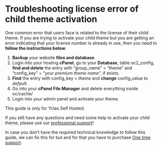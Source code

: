 # Troubleshooting license error of child theme activation

One common error that users face is related to the license of their child theme. If you are trying to activate your child theme but you are getting an error indicating that your license number is already in use, then you need to  **follow the instructions below**:

1.  **Backup**  your website  **files and database**.
2.  Login into your hosting  **cPanel**, go to your  **Database**, table oc2_config,  **find and delete**  the entry with “group_name” = “theme” and “config_key” = “_your premium theme name_”, if exists.
3.  **Find**  the entry with config_key =  _theme_  and  **change**  config_value to  _default_.
4.  Go into your  **cPanel File Manager**  and delete everything inside oc/cache/
5.  Login into your admin panel and activate your theme.

  
This guide is only for Yclas Self Hosted.


If you still have any questions and need some help to activate your child theme, please use our  [professional support](https://selfhosted.yclas.com/support/)!

In case you don’t have the required technical knowledge to follow this guide, we can fix this for but and for that you have to purchase  [One time support](https://selfhosted.yclas.com/services/one-time-support.html).

